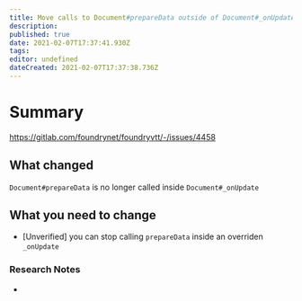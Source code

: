 ```yaml
---
title: Move calls to Document#prepareData outside of Document#_onUpdate to avoid cases where a system developer overrides this event handler and forgets to re-prepare Document data.
description: 
published: true
date: 2021-02-07T17:37:41.930Z
tags: 
editor: undefined
dateCreated: 2021-02-07T17:37:38.736Z
---
```


# Summary
https://gitlab.com/foundrynet/foundryvtt/-/issues/4458

## What changed

`Document#prepareData` is no longer called inside `Document#_onUpdate`

## What you need to change

- [Unverified] you can stop calling `prepareData` inside an overriden `_onUpdate`

### Research Notes

- 